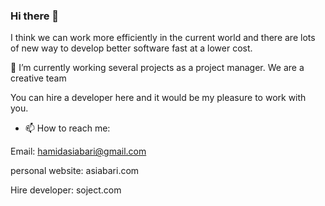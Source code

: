 ### Hi there 👋
I think we can work more efficiently in the current world and there are lots of new way to develop better software fast at a lower cost.


🔭 I’m currently working several projects as a project manager. We are a creative team    


You can hire a developer here and it would be my pleasure to work with you.


- 📫 How to reach me: 


Email: hamidasiabari@gmail.com 

personal website: asiabari.com 

Hire developer: soject.com 



<!--
**HamidAsiabari/HamidAsiabari** is a ✨ _special_ ✨ repository because its `README.md` (this file) appears on your GitHub profile.

Here are some ideas to get you started:

- 🔭 I’m currently working on ...
- 🌱 I’m currently learning ...
- 👯 I’m looking to collaborate on ...
- 🤔 I’m looking for help with ...
- 💬 Ask me about ...
- 📫 How to reach me: ...
- 😄 Pronouns: ...
- ⚡ Fun fact: ...
-->
